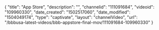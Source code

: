{
    "title": "App Store",
    "description": "",
    "channelid": "111091684",
    "videoid": "109960330",
    "date_created": "1502517060",
    "date_modified": "1504049174",
    "type": "captivate",
    "layout": "channelVideo",
    "url": "\/bbbusa-latest-videos\/bbb-appstore-final-mov\/111091684-109960330"
}